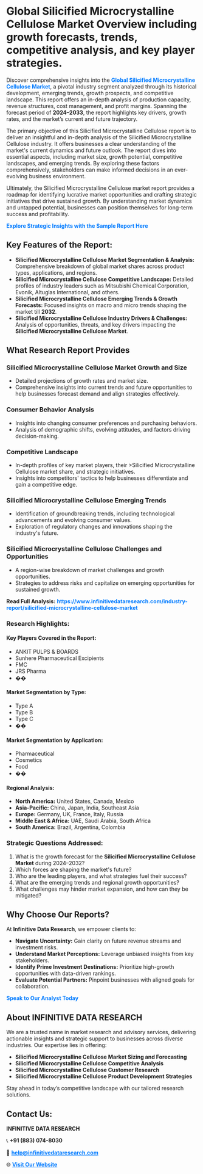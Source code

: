 <h1>Global Silicified Microcrystalline Cellulose Market Overview including growth forecasts, trends, competitive analysis, and key player strategies.</h1>
<p>
Discover comprehensive insights into the 
<a href="https://www.infinitivedataresearch.com/industry-report/silicified-microcrystalline-cellulose-market" rel="dofollow" style="color: #007BFF; text-decoration: none;"><strong>Global Silicified Microcrystalline Cellulose Market</strong></a>, a pivotal industry segment analyzed through its historical development, emerging trends, growth prospects, and competitive landscape. This report offers an in-depth analysis of production capacity, revenue structures, cost management, and profit margins. Spanning the forecast period of <strong>2024–2033</strong>, the report highlights key drivers, growth rates, and the market’s current and future trajectory.
</p>
<p>
The primary objective of this Silicified Microcrystalline Cellulose report is to deliver an insightful and in-depth analysis of the Silicified Microcrystalline Cellulose industry. It offers businesses a clear understanding of the market's current dynamics and future outlook. The report dives into essential aspects, including market size, growth potential, competitive landscapes, and emerging trends. By exploring these factors comprehensively, stakeholders can make informed decisions in an ever-evolving business environment.
</p>
<p>
Ultimately, the Silicified Microcrystalline Cellulose market report provides a roadmap for identifying lucrative market opportunities and crafting strategic initiatives that drive sustained growth. By understanding market dynamics and untapped potential, businesses can position themselves for long-term success and profitability.
</p>
<p>
<a href="https://www.infinitivedataresearch.com/request-sample/reportId=109805" style="color: #007BFF; text-decoration: none;"><strong>Explore Strategic Insights with the Sample Report Here</strong></a>
</p>

<h2>Key Features of the Report:</h2>
<ul>
<li><strong>Silicified Microcrystalline Cellulose Market Segmentation & Analysis:</strong> Comprehensive breakdown of global market shares across product types, applications, and regions.</li>
<li><strong>Silicified Microcrystalline Cellulose Competitive Landscape:</strong> Detailed profiles of industry leaders such as Mitsubishi Chemical Corporation, Evonik, Altuglas International, and others.</li>
<li><strong>Silicified Microcrystalline Cellulose Emerging Trends & Growth Forecasts:</strong> Focused insights on macro and micro trends shaping the market till <strong>2032</strong>.</li>
<li><strong>Silicified Microcrystalline Cellulose Industry Drivers & Challenges:</strong> Analysis of opportunities, threats, and key drivers impacting the <strong>Silicified Microcrystalline Cellulose Market</strong>.</li>
</ul>

<h2>What Research Report Provides</h2>
<h3>Silicified Microcrystalline Cellulose Market Growth and Size</h3>
<ul>
<li>Detailed projections of growth rates and market size.</li>
<li>Comprehensive insights into current trends and future opportunities to help businesses forecast demand and align strategies effectively.</li>
</ul>

<h3>Consumer Behavior Analysis</h3>
<ul>
<li>Insights into changing consumer preferences and purchasing behaviors.</li>
<li>Analysis of demographic shifts, evolving attitudes, and factors driving decision-making.</li>
</ul>

<h3>Competitive Landscape</h3>
<ul>
<li>In-depth profiles of key market players, their >Silicified Microcrystalline Cellulose market share, and strategic initiatives.</li>
<li>Insights into competitors' tactics to help businesses differentiate and gain a competitive edge.</li>
</ul>

<h3>Silicified Microcrystalline Cellulose Emerging Trends</h3>
<ul>
<li>Identification of groundbreaking trends, including technological advancements and evolving consumer values.</li>
<li>Exploration of regulatory changes and innovations shaping the industry's future.</li>
</ul>

<h3>Silicified Microcrystalline Cellulose Challenges and Opportunities</h3>
<ul>
<li>A region-wise breakdown of market challenges and growth opportunities.</li>
<li>Strategies to address risks and capitalize on emerging opportunities for sustained growth.</li>
</ul>
<p><strong>Read Full Analysis:</strong> <a href="https://www.infinitivedataresearch.com/industry-report/silicified-microcrystalline-cellulose-market" rel="dofollow" style="color: #007BFF; text-decoration: none;"><strong>https://www.infinitivedataresearch.com/industry-report/silicified-microcrystalline-cellulose-market</strong></a></p>
<h3>Research Highlights:</h3>
<h4>Key Players Covered in the Report:</h4>
<ul><li>ANKIT PULPS &amp; BOARDS</li><li>Sunhere Pharmaceutical Excipients</li><li>FMC</li><li>JRS Pharma</li><li>��</li></ul>
<h4>Market Segmentation by Type:</h4>
<ul><li>Type A</li><li>Type B</li><li>Type C</li><li>��</li></ul>
<h4>Market Segmentation by Application:</h4>
<ul><li>Pharmaceutical</li><li>Cosmetics</li><li>Food</li><li>��</li></ul>

<h4>Regional Analysis:</h4>
<ul>
<li><strong>North America:</strong> United States, Canada, Mexico</li>
<li><strong>Asia-Pacific:</strong> China, Japan, India, Southeast Asia</li>
<li><strong>Europe:</strong> Germany, UK, France, Italy, Russia</li>
<li><strong>Middle East & Africa:</strong> UAE, Saudi Arabia, South Africa</li>
<li><strong>South America:</strong> Brazil, Argentina, Colombia</li>
</ul>

<h3>Strategic Questions Addressed:</h3>
<ol>
<li>What is the growth forecast for the <strong>Silicified Microcrystalline Cellulose Market</strong> during 2024–2032?</li>
<li>Which forces are shaping the market's future?</li>
<li>Who are the leading players, and what strategies fuel their success?</li>
<li>What are the emerging trends and regional growth opportunities?</li>
<li>What challenges may hinder market expansion, and how can they be mitigated?</li>
</ol>

<h2>Why Choose Our Reports?</h2>
<p>At <strong>Infinitive Data Research</strong>, we empower clients to:</p>
<ul>
<li><strong>Navigate Uncertainty:</strong> Gain clarity on future revenue streams and investment risks.</li>
<li><strong>Understand Market Perceptions:</strong> Leverage unbiased insights from key stakeholders.</li>
<li><strong>Identify Prime Investment Destinations:</strong> Prioritize high-growth opportunities with data-driven rankings.</li>
<li><strong>Evaluate Potential Partners:</strong> Pinpoint businesses with aligned goals for collaboration.</li>
</ul>
<p><a href="https://www.infinitivedataresearch.com/industry-report/silicified-microcrystalline-cellulose-market" rel="dofollow" style="color: #007BFF; text-decoration: none;"><strong>Speak to Our Analyst Today</strong></a></p>

<h2>About INFINITIVE DATA RESEARCH</h2>
<p>We are a trusted name in market research and advisory services, delivering actionable insights and strategic support to businesses across diverse industries. Our expertise lies in offering:</p>
<ul>
<li><strong>Silicified Microcrystalline Cellulose Market Sizing and Forecasting</strong></li>
<li><strong>Silicified Microcrystalline Cellulose Competitive Analysis</strong></li>
<li><strong>Silicified Microcrystalline Cellulose Customer Research</strong></li>
<li><strong>Silicified Microcrystalline Cellulose Product Development Strategies</strong></li>
</ul>
<p>Stay ahead in today’s competitive landscape with our tailored research solutions.</p>

<h2>Contact Us:</h2>
<p><strong>INFINITIVE DATA RESEARCH</strong></p>
<p>📞 <strong>+91 (883) 074-8030</strong></p>
<p>📧 <strong><a href="mailto:help@infinitivedataresearch.com" style="color: #007BFF;">help@infinitivedataresearch.com</a></strong></p>
<p>🌐 <strong><a href="https://www.infinitivedataresearch.com" rel="dofollow" style="color: #007BFF;">Visit Our Website</a></strong></p>
